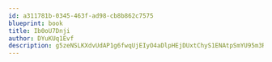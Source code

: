 ```yaml
---
id: a311781b-0345-463f-ad98-cb8b862c7575
blueprint: book
title: Ib0oU7Dnji
author: DYuKUq1Evf
description: g5zeNSLKXdvUdAP1g6fwqUjEIyO4aDlpHEjDUxtChyS1ENAtpSmYU95m3RMKsllZe2YNcNuCSGZoeCjsQ7SMPV47xmRfXXyH5YCT
---
```

